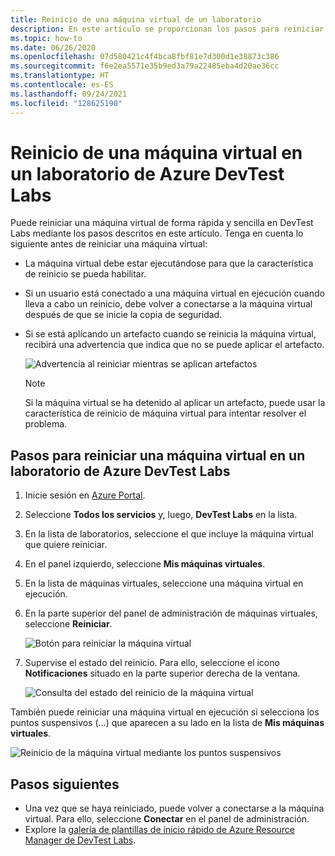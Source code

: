 ```yaml
---
title: Reinicio de una máquina virtual de un laboratorio
description: En este artículo se proporcionan los pasos para reiniciar máquinas virtuales (VM) de forma rápida y sencilla en Azure DevTest Labs.
ms.topic: how-to
ms.date: 06/26/2020
ms.openlocfilehash: 07d580421c4f4bca8fbf81e7d300d1e38873c386
ms.sourcegitcommit: f6e2ea5571e35b9ed3a79a22485eba4d20ae36cc
ms.translationtype: HT
ms.contentlocale: es-ES
ms.lasthandoff: 09/24/2021
ms.locfileid: "128625190"
---
```

# <a name="restart-a-vm-in-a-lab-in-azure-devtest-labs"></a>Reinicio de una máquina virtual en un laboratorio de Azure DevTest Labs
Puede reiniciar una máquina virtual de forma rápida y sencilla en DevTest Labs mediante los pasos descritos en este artículo. Tenga en cuenta lo siguiente antes de reiniciar una máquina virtual:

- La máquina virtual debe estar ejecutándose para que la característica de reinicio se pueda habilitar.
- Si un usuario está conectado a una máquina virtual en ejecución cuando lleva a cabo un reinicio, debe volver a conectarse a la máquina virtual después de que se inicie la copia de seguridad.
- Si se está aplicando un artefacto cuando se reinicia la máquina virtual, recibirá una advertencia que indica que no se puede aplicar el artefacto.

    ![Advertencia al reiniciar mientras se aplican artefactos](./media/devtest-lab-restart-vm/devtest-lab-restart-vm-apply-artifacts.png)


   > [!NOTE]
   > Si la máquina virtual se ha detenido al aplicar un artefacto, puede usar la característica de reinicio de máquina virtual para intentar resolver el problema.
   >
   >

## <a name="steps-to-restart-a-vm-in-a-lab-in-azure-devtest-labs"></a>Pasos para reiniciar una máquina virtual en un laboratorio de Azure DevTest Labs
1. Inicie sesión en [Azure Portal](https://go.microsoft.com/fwlink/p/?LinkID=525040).
1. Seleccione **Todos los servicios** y, luego, **DevTest Labs** en la lista.
1. En la lista de laboratorios, seleccione el que incluye la máquina virtual que quiere reiniciar.
1. En el panel izquierdo, seleccione **Mis máquinas virtuales**.
1. En la lista de máquinas virtuales, seleccione una máquina virtual en ejecución.
1. En la parte superior del panel de administración de máquinas virtuales, seleccione **Reiniciar**.

    ![Botón para reiniciar la máquina virtual](./media/devtest-lab-restart-vm/devtest-lab-restart-vm.png)

1. Supervise el estado del reinicio. Para ello, seleccione el icono **Notificaciones** situado en la parte superior derecha de la ventana.

    ![Consulta del estado del reinicio de la máquina virtual](./media/devtest-lab-restart-vm/devtest-lab-restart-notification.png)

También puede reiniciar una máquina virtual en ejecución si selecciona los puntos suspensivos (…) que aparecen a su lado en la lista de **Mis máquinas virtuales**.

![Reinicio de la máquina virtual mediante los puntos suspensivos](./media/devtest-lab-restart-vm/devtest-lab-restart-elipses.png)

## <a name="next-steps"></a>Pasos siguientes
* Una vez que se haya reiniciado, puede volver a conectarse a la máquina virtual. Para ello, seleccione **Conectar** en el panel de administración.
* Explore la [galería de plantillas de inicio rápido de Azure Resource Manager de DevTest Labs](https://github.com/Azure/azure-devtestlab/tree/master/samples/DevTestLabs/QuickStartTemplates).
